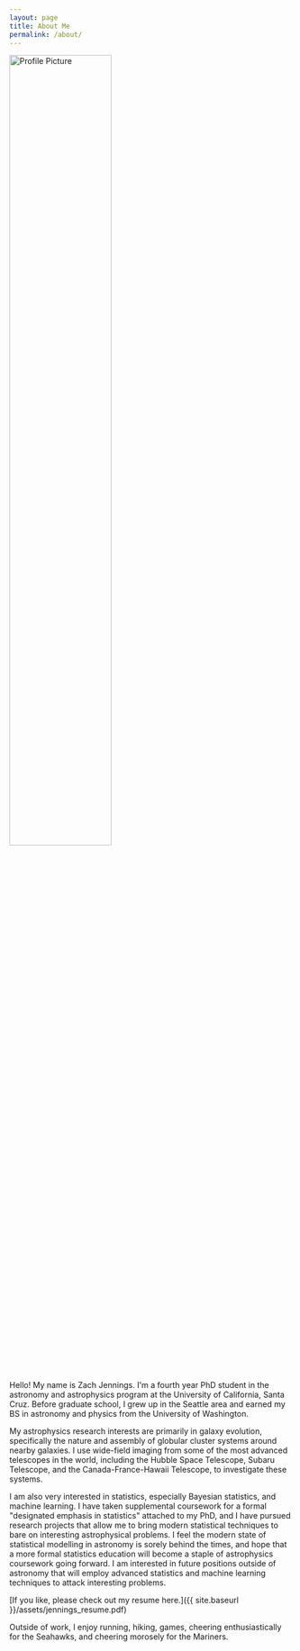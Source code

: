 ```yaml
---
layout: page
title: About Me
permalink: /about/
---
```


<img src="{{ site.baseurl }}/assets/DSC_0119_scaled.jpg" title="Profile Picture" style="width: 60%" title="Stereotypical outdoorsy astronomy profile picture.">

Hello! My name is Zach Jennings. I'm a fourth year PhD student in the astronomy and astrophysics program at the University of California, Santa Cruz.
Before graduate school, I grew up in the Seattle area and earned my BS in astronomy and physics from the University of Washington.

My astrophysics research interests are primarily in galaxy evolution, specifically the nature
and assembly of globular cluster systems around nearby galaxies. I use wide-field imaging from some of the most
advanced telescopes in the world, including the Hubble Space Telescope, Subaru Telescope, and the
Canada-France-Hawaii Telescope, to investigate these systems.

I am also very interested in statistics, especially Bayesian statistics, and machine learning. I have
taken supplemental coursework for a formal "designated emphasis in statistics" attached to my PhD, and 
I have pursued research projects that allow me to bring modern statistical techniques to bare on interesting
astrophysical problems. I feel the modern state of statistical modelling in astronomy is sorely behind the
times, and hope that a more formal statistics education will become a staple of astrophysics coursework going forward.
I am interested in future positions outside of astronomy that will employ advanced statistics and machine learning
techniques to attack interesting problems. 

[If you like, please check out my resume here.]({{ site.baseurl }}/assets/jennings_resume.pdf)

Outside of work, I enjoy running, hiking, games, cheering enthusiastically for the Seahawks, and cheering morosely for the Mariners.



